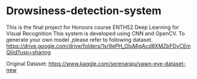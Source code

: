 # Drowsiness-detection-system
This is the final project for Honours course ENTH52 Deep Learning for Visual Recognition
This system is developed using CNN and OpenCV. 
To generate your own model ,please refer to following dataset.
https://drive.google.com/drive/folders/1sr9ePH_OluMigAcd8XMZbFDyCEmQliid?usp=sharing  

Original Dataset: https://www.kaggle.com/serenaraju/yawn-eye-dataset-new
